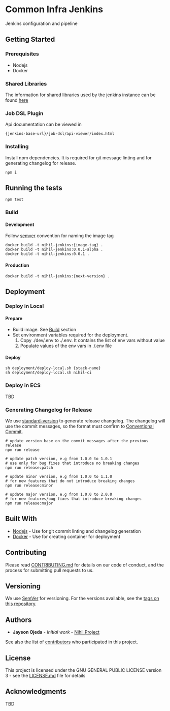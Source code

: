 # Common Infra Jenkins

Jenkins configuration and pipeline

## Getting Started

### Prerequisites

- Nodejs
- Docker

### Shared Libraries

The information for shared libraries used by the jenkins instance can be found [here](https://github.com/devhalos/common-infra-jenkins-libs)

### Job DSL Plugin

Api documentation can be viewed in

```
{jenkins-base-url}/job-dsl/api-viewer/index.html
```

### Installing

Install npm dependencies. It is required for git message linting and for generating changelog for release.

```shell
npm i
```

## Running the tests

```shell
npm test
```

### Build

#### Development

Follow [semver](https://semver.org/) convention for naming the image tag

```shell
docker build -t nihil-jenkins:{image-tag} .
docker build -t nihil-jenkins:0.0.1-alpha .
docker build -t nihil-jenkins:0.0.1 .
```

#### Production
```shell
docker build -t nihil-jenkins:{next-version} .
```

## Deployment

### Deploy in Local

#### Prepare

- Build image. See [Build](#build) section
- Set environment variables required for the deployment.
    1. Copy ./dev/.env to ./.env. It contains the list of env vars without value
    2. Populate values of the env vars in ./.env file

#### Deploy

```shell
sh deployment/deploy-local.sh {stack-name}
sh deployment/deploy-local.sh nihil-ci
```

### Deploy in ECS

TBD

### Generating Changelog for Release

We use [standard-version](https://github.com/conventional-changelog/standard-version) to generate release changelog. The changelog will use the commit messages, so the format must confirm to [Conventional Commit](https://www.conventionalcommits.org/en/v1.0.0/).

```shell
# update version base on the commit messages after the previous release
npm run release 

# update patch version, e.g from 1.0.0 to 1.0.1
# use only for bug fixes that introduce no breaking changes
npm run release:patch 

# update minor version, e.g from 1.0.0 to 1.1.0
# for new features that do not introduce breaking changes
npm run release:minor 

# update major version, e.g from 1.0.0 to 2.0.0
# for new features/bug fixes that introduce breaking changes
npm run release:major
```

## Built With

* [Nodejs](https://nodejs.org/en/) - Use for git commit linting and changelog generation
* [Docker](https://www.docker.com/) - Use for creating container for deployment

## Contributing

Please read [CONTRIBUTING.md](https://gist.github.com/PurpleBooth/b24679402957c63ec426) for details on our code of conduct, and the process for submitting pull requests to us.

## Versioning

We use [SemVer](http://semver.org/) for versioning. For the versions available, see the [tags on this repository](https://github.com/your/project/tags).

## Authors

* **Jayson Ojeda** - *Initial work* - [Nihil Project](https://devhalos.atlassian.net/wiki/spaces/NIH)

See also the list of [contributors](https://github.com/your/project/contributors) who participated in this project.

## License

This project is licensed under the GNU GENERAL PUBLIC LICENSE version 3 - see the [LICENSE.md](LICENSE.md) file for details

## Acknowledgments

TBD

